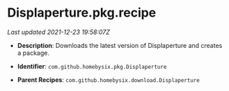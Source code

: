 # Displaperture.pkg.recipe

_Last updated 2021-12-23 19:58:07Z_

- **Description**: Downloads the latest version of Displaperture and creates a package.

- **Identifier**: `com.github.homebysix.pkg.Displaperture`

- **Parent Recipes**: `com.github.homebysix.download.Displaperture`